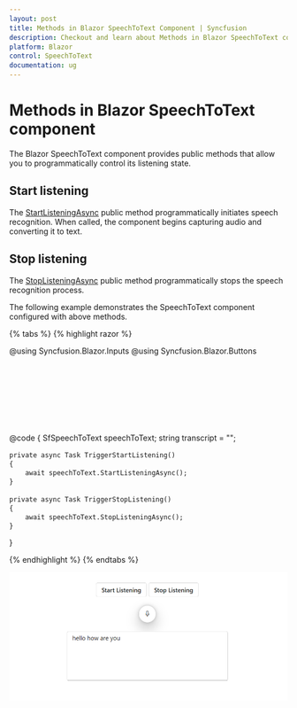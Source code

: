 ```yaml
---
layout: post
title: Methods in Blazor SpeechToText Component | Syncfusion
description: Checkout and learn about Methods in Blazor SpeechToText component in Blazor Server App and Blazor WebAssembly App.
platform: Blazor
control: SpeechToText
documentation: ug
---
```


# Methods in Blazor SpeechToText component

The Blazor SpeechToText component provides public methods that allow you to programmatically control its listening state.

## Start listening

The [StartListeningAsync](https://help.syncfusion.com/cr/blazor/Syncfusion.Blazor.Inputs.SfSpeechToText.html#Syncfusion_Blazor_Inputs_SfSpeechToText_StartListeningAsync) public method programmatically initiates speech recognition. When called, the component begins capturing audio and converting it to text.

## Stop listening

The [StopListeningAsync](https://help.syncfusion.com/cr/blazor/Syncfusion.Blazor.Inputs.SfSpeechToText.html#Syncfusion_Blazor_Inputs_SfSpeechToText_StopListeningAsync) public method programmatically stops the speech recognition process.

The following example demonstrates the SpeechToText component configured with above methods.

{% tabs %}
{% highlight razor %}

@using Syncfusion.Blazor.Inputs
@using Syncfusion.Blazor.Buttons

<div class="speechtext-container">
    <div class="actions">
        <SfButton Content="Start Listening" OnClick="TriggerStartListening"></SfButton>
        <SfButton Content="Stop Listening" OnClick="TriggerStopListening"></SfButton>
    </div>
    <SfSpeechToText @ref="@speechToText" @bind-Transcript="@transcript"> </SfSpeechToText>
    <SfTextArea RowCount="5" ColumnCount="50" @bind-Value="@transcript" ResizeMode="Resize.None" Placeholder="Transcribed text will be shown here..."></SfTextArea>
</div>

@code {
    SfSpeechToText speechToText;
    string transcript = "";

    private async Task TriggerStartListening()
    {
        await speechToText.StartListeningAsync();
    }

    private async Task TriggerStopListening()
    {
        await speechToText.StopListeningAsync();
    }

}

<style>
    .speechtext-container {
        margin: 50px auto;
        gap: 20px;
        display: flex;
        flex-direction: column;
        align-items: center;
    }
</style>

{% endhighlight %}
{% endtabs %}

![Blazor SpeechToText with Start and Stop Listening Methods](images/methods.png)
